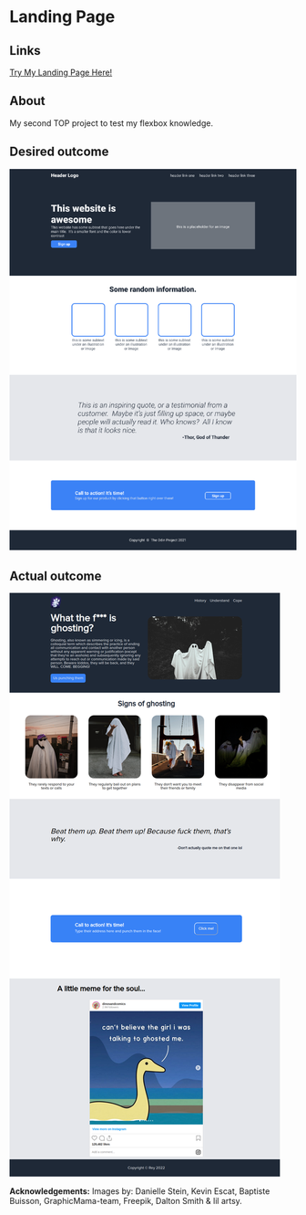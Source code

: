 # Landing Page

## Links
[Try My Landing Page Here!](https://glavevy.github.io/odin-flexbox/)

## About
My second TOP project to test my flexbox knowledge.

## Desired outcome
![](./images/starting.png)

## Actual outcome
![](./images/final.png)


**Acknowledgements:** Images by: Danielle Stein, Kevin Escat, Baptiste Buisson, GraphicMama-team, Freepik, Dalton Smith & lil artsy.